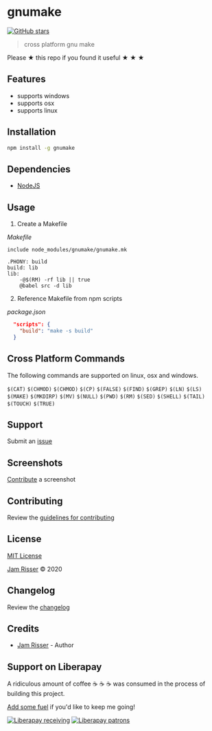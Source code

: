 # gnumake

[![GitHub stars](https://img.shields.io/github/stars/codejamninja/gnumake.svg?style=social&label=Stars)](https://github.com/codejamninja/gnumake)

> cross platform gnu make

Please ★ this repo if you found it useful ★ ★ ★

## Features

- supports windows
- supports osx
- supports linux

## Installation

```sh
npm install -g gnumake
```

## Dependencies

- [NodeJS](https://nodejs.org)

## Usage

1. Create a Makefile

_Makefile_

```make
include node_modules/gnumake/gnumake.mk

.PHONY: build
build: lib
lib:
	-@$(RM) -rf lib || true
	@babel src -d lib
```

2. Reference Makefile from npm scripts

_package.json_

```json
  "scripts": {
    "build": "make -s build"
  }
```

## Cross Platform Commands

The following commands are supported on linux, osx and windows.

`$(CAT)`
`$(CHMOD)`
`$(CHMOD)`
`$(CP)`
`$(FALSE)`
`$(FIND)`
`$(GREP)`
`$(LN)`
`$(LS)`
`$(MAKE)`
`$(MKDIRP)`
`$(MV)`
`$(NULL)`
`$(PWD)`
`$(RM)`
`$(SED)`
`$(SHELL)`
`$(TAIL)`
`$(TOUCH)`
`$(TRUE)`

## Support

Submit an [issue](https://github.com/codejamninja/gnumake/issues/new)

## Screenshots

[Contribute](https://github.com/codejamninja/gnumake/blob/master/CONTRIBUTING.md) a screenshot

## Contributing

Review the [guidelines for contributing](https://github.com/codejamninja/gnumake/blob/master/CONTRIBUTING.md)

## License

[MIT License](https://github.com/codejamninja/gnumake/blob/master/LICENSE)

[Jam Risser](https://codejam.ninja) © 2020

## Changelog

Review the [changelog](https://github.com/codejamninja/gnumake/blob/master/CHANGELOG.md)

## Credits

- [Jam Risser](https://codejam.ninja) - Author

## Support on Liberapay

A ridiculous amount of coffee ☕ ☕ ☕ was consumed in the process of building this project.

[Add some fuel](https://liberapay.com/codejamninja/donate) if you'd like to keep me going!

[![Liberapay receiving](https://img.shields.io/liberapay/receives/codejamninja.svg?style=flat-square)](https://liberapay.com/codejamninja/donate)
[![Liberapay patrons](https://img.shields.io/liberapay/patrons/codejamninja.svg?style=flat-square)](https://liberapay.com/codejamninja/donate)
